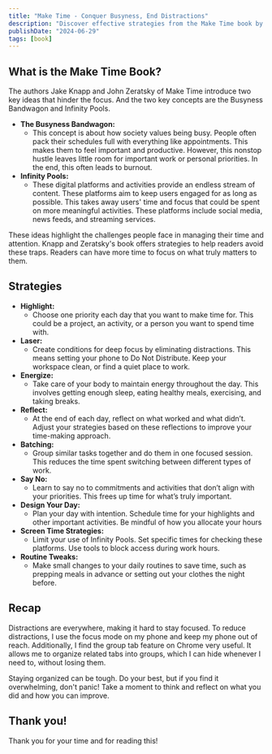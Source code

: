 ```yaml
---
title: "Make Time - Conquer Busyness, End Distractions"
description: "Discover effective strategies from the Make Time book by Jake Knapp and John Zeratsky to reduce distractions and stay focused on what matters."
publishDate: "2024-06-29"
tags: [book]
---
```


## What is the Make Time Book?

The authors Jake Knapp and John Zeratsky of Make Time introduce two key ideas that hinder the focus. And the two key concepts are the Busyness Bandwagon and Infinity Pools.

- **The Busyness Bandwagon:**
  - This concept is about how society values being busy. People often pack their schedules full with everything like appointments. This makes them to feel important and productive. However, this nonstop hustle leaves little room for important work or personal priorities. In the end, this often leads to burnout.
- **Infinity Pools:**
  - These digital platforms and activities provide an endless stream of content. These platforms aim to keep users engaged for as long as possible. This takes away users' time and focus that could be spent on more meaningful activities. These platforms include social media, news feeds, and streaming services.

These ideas highlight the challenges people face in managing their time and attention. Knapp and Zeratsky's book offers strategies to help readers avoid these traps. Readers can have more time to focus on what truly matters to them.

## Strategies

- **Highlight:**
  - Choose one priority each day that you want to make time for. This could be a project, an activity, or a person you want to spend time with.
- **Laser:**
  - Create conditions for deep focus by eliminating distractions. This means setting your phone to Do Not Distribute. Keep your workspace clean, or find a quiet place to work.
- **Energize:**
  - Take care of your body to maintain energy throughout the day. This involves getting enough sleep, eating healthy meals, exercising, and taking breaks.
- **Reflect:**
  - At the end of each day, reflect on what worked and what didn’t. Adjust your strategies based on these reflections to improve your time-making approach.
- **Batching:**
  - Group similar tasks together and do them in one focused session. This reduces the time spent switching between different types of work.
- **Say No:**
  - Learn to say no to commitments and activities that don’t align with your priorities. This frees up time for what’s truly important.
- **Design Your Day:**
  - Plan your day with intention. Schedule time for your highlights and other important activities. Be mindful of how you allocate your hours
- **Screen Time Strategies:**
  - Limit your use of Infinity Pools. Set specific times for checking these platforms. Use tools to block access during work hours.
- **Routine Tweaks:**
  - Make small changes to your daily routines to save time, such as prepping meals in advance or setting out your clothes the night before.

## Recap

Distractions are everywhere, making it hard to stay focused. To reduce distractions, I use the focus mode on my phone and keep my phone out of reach. Additionally, I find the group tab feature on Chrome very useful. It allows me to organize related tabs into groups, which I can hide whenever I need to, without losing them.

Staying organized can be tough. Do your best, but if you find it overwhelming, don't panic! Take a moment to think and reflect on what you did and how you can improve.

## Thank you!

Thank you for your time and for reading this!
